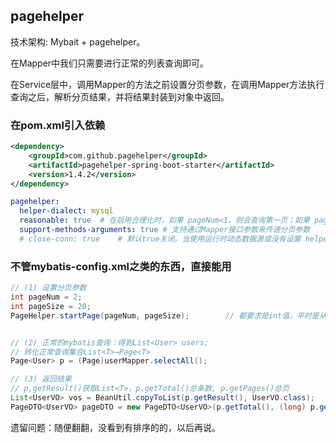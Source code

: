 ## pagehelper

技术架构: Mybait + pagehelper。

在Mapper中我们只需要进行正常的列表查询即可。

在Service层中，调用Mapper的方法之前设置分页参数，在调用Mapper方法执行查询之后，解析分页结果，并将结果封装到对象中返回。

### 在pom.xml引入依赖

```xml
<dependency>
    <groupId>com.github.pagehelper</groupId>
    <artifactId>pagehelper-spring-boot-starter</artifactId>
    <version>1.4.2</version>
</dependency>
```

```yml
pagehelper:
  helper-dialect: mysql
  reasonable: true  # 在启用合理化时，如果 pageNum<1，则会查询第一页；如果 pageNum>pages，则会查询最后一页。
  support-methods-arguments: true # 支持通过Mapper接口参数来传递分页参数
  # close-conn: true	# 默认true关闭。当使用运行时动态数据源或没有设置 helperDialect 属性自动获取数据库类型时，会自动获取一个数据库连接， 通过该属性来设置是否关闭获取的这个连接，设置为 false 后，不会关闭获取的连接，这个参数的设置要根据自己选择的数据源来决定。
```

### 不管mybatis-config.xml之类的东西，直接能用

```java
// (1) 设置分页参数
int pageNum = 2;
int pageSize = 20;
PageHelper.startPage(pageNum, pageSize);		// 都要求是int值，平时是从Long转


// (2) 正常的mybatis查询：得到List<User> users;
// 转化正常查询集合List<T>→Page<T>
Page<User> p = (Page)userMapper.selectAll();

// (3) 返回结果
// p,getResult()获取List<T>，p.getTotal()总条数, p.getPages()总页
List<UserVO> vos = BeanUtil.copyToList(p.getResult(), UserVO.class);
PageDTO<UserVO> pageDTO = new PageDTO<UserVO>(p.getTotal(), (long) p.getPages(), vos);
```



遗留问题：随便翻翻，没看到有排序的的，以后再说。
